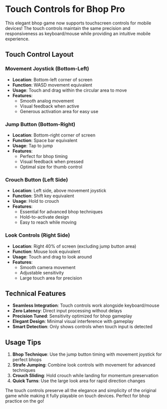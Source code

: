 # Touch Controls for Bhop Pro

This elegant bhop game now supports touchscreen controls for mobile devices! The touch controls maintain the same precision and responsiveness as keyboard/mouse while providing an intuitive mobile experience.

## Touch Control Layout

### Movement Joystick (Bottom-Left)
- **Location**: Bottom-left corner of screen
- **Function**: WASD movement equivalent
- **Usage**: Touch and drag within the circular area to move
- **Features**: 
  - Smooth analog movement
  - Visual feedback when active
  - Generous activation area for easy use

### Jump Button (Bottom-Right)
- **Location**: Bottom-right corner of screen  
- **Function**: Space bar equivalent
- **Usage**: Tap to jump
- **Features**:
  - Perfect for bhop timing
  - Visual feedback when pressed
  - Optimal size for thumb control

### Crouch Button (Left Side)
- **Location**: Left side, above movement joystick
- **Function**: Shift key equivalent  
- **Usage**: Hold to crouch
- **Features**:
  - Essential for advanced bhop techniques
  - Hold-to-activate design
  - Easy to reach while moving

### Look Controls (Right Side)
- **Location**: Right 40% of screen (excluding jump button area)
- **Function**: Mouse look equivalent
- **Usage**: Touch and drag to look around
- **Features**:
  - Smooth camera movement
  - Adjustable sensitivity
  - Large touch area for precision

## Technical Features

- **Seamless Integration**: Touch controls work alongside keyboard/mouse
- **Zero Latency**: Direct input processing without delays
- **Precision Tuned**: Sensitivity optimized for bhop gameplay
- **Elegant Design**: Minimal visual interference with gameplay
- **Smart Detection**: Only shows controls when touch input is detected

## Usage Tips

1. **Bhop Technique**: Use the jump button timing with movement joystick for perfect bhops
2. **Strafe Jumping**: Combine look controls with movement for advanced techniques  
3. **Crouch Sliding**: Hold crouch while landing for momentum preservation
4. **Quick Turns**: Use the large look area for rapid direction changes

The touch controls preserve all the elegance and simplicity of the original game while making it fully playable on touch devices. Perfect for bhop practice on the go!